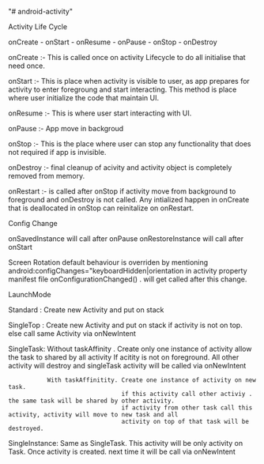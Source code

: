 "# android-activity" 


Activity Life Cycle

onCreate - onStart - onResume - onPause - onStop - onDestroy

onCreate :- This is called once on activity Lifecycle to do all initialise that need once.

onStart :- This is place when activity is visible to user, as app prepares for activity to enter foregroung and start
           interacting. This method is place where user initialize the code that maintain UI.

onResume :-  This is where user start interacting with UI.

onPause :- App move in backgroud

onStop :- This is the place where user can stop any functionality that does not required if app is invisible.

onDestroy :- final cleanup of acivity and activity object is completely removed from memory.

onRestart :- is called after onStop  if activity move from background to foreground and onDestroy is not called.
            Any intialized happen in onCreate that is deallocated in onStop can reinitalize on onRestart.

Config Change
 
 onSavedInstance will call after onPause
  onRestoreInstance will call after onStart
  
  Screen Rotation default behaviour is overriden by mentioning
    android:configChanges="keyboardHidden|orientation in activity property manifest file
    onConfigurationChanged() . will get called after this change.
    
    
  LaunchMode
  
  Standard :  Create new Activity and put on stack
  
  SingleTop : Create new Activity and put on stack if activity is not on top. else call same Activity via onNewIntent
  
  SingleTask:  Without taskAffinity . Create only one instance of activity
                                   allow the task to shared by all activity
                                   If acitity is not on foreground. All other activity will destroy and 
                                   singleTask activity will be called via onNewIntent
               
               With taskAffinitity. Create one instance of activity on new task.
                                    if this activity call other activiy . the same task will be shared by other activity.
                                    if activity from other task call this activity, activity will move to new task and all     
                                    activity on top of that task will be destroyed.
 SingleInstance:  Same as SingleTask. This activity will be only activity on Task. 
                  Once activity is created. next time it will be call via onNewIntent
  
